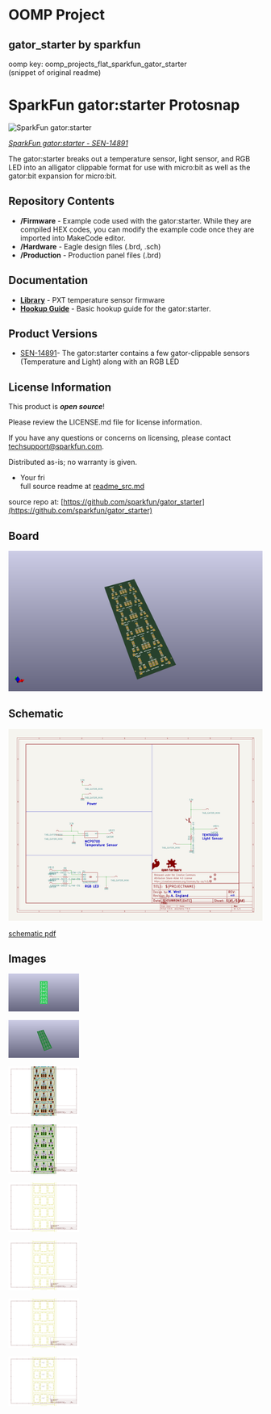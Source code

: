 # OOMP Project  
## gator_starter  by sparkfun  
  
oomp key: oomp_projects_flat_sparkfun_gator_starter  
(snippet of original readme)  
  
SparkFun gator:starter Protosnap  
========================================  
  
![SparkFun gator:starter](https://cdn.sparkfun.com/r/500-500/assets/parts/1/3/1/7/3/SEN-14891-1.jpg)  
  
[*SparkFun gator:starter - SEN-14891*](https://www.sparkfun.com/products/14891)  
  
The gator:starter breaks out a temperature sensor, light sensor, and RGB LED into an alligator clippable format for use with micro:bit as well as the gator:bit expansion for micro:bit.  
  
Repository Contents  
-------------------  
  
* **/Firmware** - Example code used with the gator:starter. While they are compiled HEX codes, you can modify the example code once they are imported into MakeCode editor.  
* **/Hardware** - Eagle design files (.brd, .sch)  
* **/Production** - Production panel files (.brd)  
  
Documentation  
--------------  
* **[Library](https://github.com/sparkfun/pxt-gator-temp)** - PXT temperature sensor firmware  
* **[Hookup Guide](https://learn.sparkfun.com/tutorials/gatorstarter-protosnap-hookup-guide)** - Basic hookup guide for the gator:starter.  
  
Product Versions  
----------------  
* [SEN-14891](https://www.sparkfun.com/products/14891)- The gator:starter contains a few gator-clippable sensors (Temperature and Light) along with an RGB LED  
  
License Information  
-------------------  
  
This product is _**open source**_!   
  
Please review the LICENSE.md file for license information.   
  
If you have any questions or concerns on licensing, please contact techsupport@sparkfun.com.  
  
Distributed as-is; no warranty is given.  
  
- Your fri  
  full source readme at [readme_src.md](readme_src.md)  
  
source repo at: [https://github.com/sparkfun/gator_starter](https://github.com/sparkfun/gator_starter)  
## Board  
  
[![working_3d.png](working_3d_600.png)](working_3d.png)  
## Schematic  
  
[![working_schematic.png](working_schematic_600.png)](working_schematic.png)  
  
[schematic pdf](working_schematic.pdf)  
## Images  
  
[![working_3D_bottom.png](working_3D_bottom_140.png)](working_3D_bottom.png)  
  
[![working_3D_top.png](working_3D_top_140.png)](working_3D_top.png)  
  
[![working_assembly_page_01.png](working_assembly_page_01_140.png)](working_assembly_page_01.png)  
  
[![working_assembly_page_02.png](working_assembly_page_02_140.png)](working_assembly_page_02.png)  
  
[![working_assembly_page_03.png](working_assembly_page_03_140.png)](working_assembly_page_03.png)  
  
[![working_assembly_page_04.png](working_assembly_page_04_140.png)](working_assembly_page_04.png)  
  
[![working_assembly_page_05.png](working_assembly_page_05_140.png)](working_assembly_page_05.png)  
  
[![working_assembly_page_06.png](working_assembly_page_06_140.png)](working_assembly_page_06.png)  
